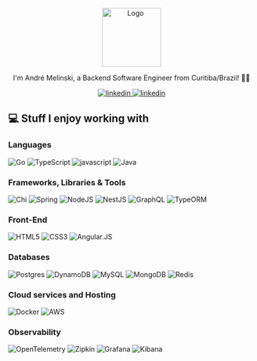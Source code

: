 <!-- markdownlint-disable MD033 MD041 -->
<p align="center">
  <img src="https://matheus.me/img/logo.svg" width="120" alt="Logo">
  <p align="center">I'm André Melinski, a Backend Software Engineer from Curitiba/Brazil! 👋🏽</p>
</p>

<p align="center">
  <a href="https://matheus.me" target="_blank">
    <img src="https://img.shields.io/badge/Website-333?style=flat-square&logoColor=white" alt="linkedin">
  </a>
  <a href="[https://linkedin.com/in/mathcale](https://www.linkedin.com/in/andr%C3%A9-melinski-aab0b6138/)" target="_blank">
    <img src="https://img.shields.io/badge/LinkedIn-%230077B5.svg?style=flat-square&logo=linkedin&logoColor=white" alt="linkedin">
  </a>
</p>

## 💻 Stuff I enjoy working with

### Languages

![Go](https://img.shields.io/badge/Go-%2300ADD8.svg?style=flat-square&logo=go&logoColor=white) ![TypeScript](https://img.shields.io/badge/TypeScript-%23007ACC.svg?style=flat-square&logo=typescript&logoColor=white) ![javascript](https://img.shields.io/badge/TypeScript-%23007ACC.svg?style=flat-square&logo=typescript&logoColor=white) ![Java](https://img.shields.io/badge/Java-%23ED8B00.svg?style=flat-square&logo=openjdk&logoColor=white)

### Frameworks, Libraries & Tools

![Chi](https://img.shields.io/badge/Chi-40B5A4?style=flat-square&logo=go&logoColor=white) ![Spring](https://img.shields.io/badge/Spring-%236DB33F.svg?style=flat-square&logo=spring&logoColor=white) ![NodeJS](https://img.shields.io/badge/NodeJS-%23339933.svg?style=flat-square&logo=node.js&logoColor=white) ![NestJS](https://img.shields.io/badge/NestJS-%23E0234E.svg?style=flat-square&logo=nestjs&logoColor=white) ![GraphQL](https://img.shields.io/badge/GraphQL-E10098?style=flat-square&logo=graphql&logoColor=white) ![TypeORM](https://img.shields.io/badge/TypeORM-FF0901?style=flat-square&logo=typeorm&logoColor=white)

### Front-End

![HTML5](https://img.shields.io/badge/HTML-%23E34F26.svg?style=flat-square&logo=html5&logoColor=white) ![CSS3](https://img.shields.io/badge/CSS-%231572B6.svg?style=flat-square&logo=css3&logoColor=white) ![Angular.JS](https://img.shields.io/badge/NextJS-black?style=flat-square&logo=next.js&logoColor=white)

### Databases

![Postgres](https://img.shields.io/badge/Postgres-%23316192.svg?style=flat-square&logo=postgresql&logoColor=white) ![DynamoDB](https://img.shields.io/badge/DynamoDB-4053D6?style=flat-square&logo=Amazon%20DynamoDB&logoColor=white) ![MySQL](https://img.shields.io/badge/MySQL-4479A1.svg?style=flat-square&logo=mysql&logoColor=white) ![MongoDB](https://img.shields.io/badge/MongoDB-%234ea94b.svg?style=flat-square&logo=mongodb&logoColor=white) ![Redis](https://img.shields.io/badge/angular.js-%23E23237.…tyle=for-the-badge&logo=angularjs&logoColor=white)

### Cloud services and Hosting

![Docker](https://img.shields.io/badge/Docker-%230db7ed.svg?style=flat-square&logo=docker&logoColor=white) ![AWS](https://img.shields.io/badge/AWS-%23FF9900.svg?style=flat-square&logo=amazonwebservices&logoColor=white) 

### Observability

![OpenTelemetry](https://img.shields.io/badge/OpenTelemetry-472BF2?style=flat-square&logo=opentelemetry&logoColor=white) ![Zipkin](https://img.shields.io/badge/Zipkin-FF9900?style=flat-square&logo=apache&logoColor=white) ![Grafana](https://img.shields.io/badge/Grafana-F46800?style=flat-square&logo=grafana&logoColor=white) ![Kibana](https://img.shields.io/badge/Kibana-005571?style=flat-square&logo=elastic&logoColor=white) 


<!-- (partially) Created with GPRM ( https://gprm.itsvg.in ) -->
